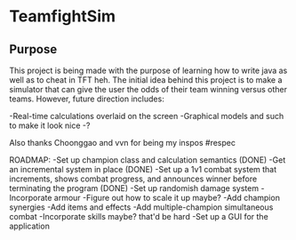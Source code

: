 # TeamfightSim #

## Purpose ##
This project is being made with the purpose of learning how to write java as well as to cheat in TFT heh. The initial idea behind this project is to make a simulator that can
give the user the odds of their team winning versus other teams. However, future direction includes:

-Real-time calculations overlaid on the screen
-Graphical models and such to make it look nice
-?

Also thanks Choonggao and vvn for being my inspos #respec

ROADMAP:
-Set up champion class and calculation semantics (DONE)
-Get an incremental system in place (DONE)
-Set up a 1v1 combat system that increments, shows combat progress, and announces winner before terminating the program (DONE)
-Set up randomish damage system
-Incorporate armour
-Figure out how to scale it up maybe?
-Add champion synergies
-Add items and effects
-Add multiple-champion simultaneous combat
-Incorporate skills maybe? that'd be hard
-Set up a GUI for the application

